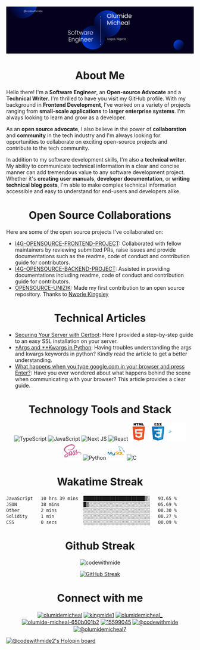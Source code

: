 ![banner](./banner.png)

<h1 align="center">About Me</h1>

Hello there! I'm a **Software Engineer**, an **Open-source Advocate** and a **Technical Writer**. I'm thrilled to have you visit my GitHub profile. With my background in **Frontend Development**, I've worked on a variety of projects ranging from **small-scale applications** to **larger enterprise systems**. I'm always looking to learn and grow as a developer.

As an **open source advocate**, I also believe in the power of **collaboration** and **community** in the tech industry and I'm always looking for opportunities to collaborate on exciting open-source projects and contribute to the tech community.

In addition to my software development skills, I'm also a **technical writer**. My ability to communicate technical information in a clear and concise manner can add tremendous value to any software development project. Whether it's **creating user manuals**, **developer documentation**, or **writing technical blog posts**, I'm able to make complex technical information accessible and easy to understand for end-users and developers alike.

<h1 align="center">Open Source Collaborations</h1>
Here are some of the open source projects I've collaborated on:

- [I4G-OPENSOURCE-FRONTEND-PROJECT](https://github.com/Ingressive-for-Good/I4G-OPENSOURCE-FRONTEND-PROJECT-2022): Collaborated with fellow maintainers by reviewing submitted PRs, raise issues and provide documentations such as the readme, code of conduct and contribution guide for contributors.
- [I4G-OPENSOURCE-BACKEND-PROJECT](https://github.com/Ingressive-for-Good/I4G-OPENSOURCE-FRONTEND-PROJECT-2022): Assisted in providing documentations including readme, code of conduct and contribution guide for contributors.
- [OPENSOURCE-UNIZIK](https://github.com/nworiekingslee/Open-source-Unizik): Made my first contribution to an open source repository. Thanks to [Nworie Kingsley](https://github.com/nworiekingslee)

<h1 align="center">Technical Articles</h1>

- [Securing Your Server with Certbot](https://codewithmide.hashnode.dev/securing-your-server-with-certbot-a-step-by-step-guide-to-easy-ssl-installation): Here I provided a step-by-step guide to an easy SSL installation on your server.
- [*Args and **Kwargs in Python](https://codewithmide.hashnode.dev/args-and-kwargs-in-python): Having troubles understanding the args and kwargs keywords in python? Kindly read the article to get a better understanding.
- [What happens when you type google.com in your browser and press Enter?](https://medium.com/@olumidemicheal7/what-happens-when-you-type-google-com-in-your-browser-and-press-enter-8523aa662dbd): Have you ever wondered about what happens behind the scene when communicating with your browser? This article provides a clear guide.

<h1 align="center">Technology Tools and Stack</h1>

<div align="center">
<img src="https://upload.wikimedia.org/wikipedia/commons/thumb/4/4c/Typescript_logo_2020.svg/1200px-Typescript_logo_2020.svg.png" width="48" height="48" alt="TypeScript" />
<img src="https://upload.wikimedia.org/wikipedia/commons/thumb/9/99/Unofficial_JavaScript_logo_2.svg/1024px-Unofficial_JavaScript_logo_2.svg.png" width="48" height="48" alt="JavaScript" />
<img src="https://raw.githubusercontent.com/samfromaway/samfromaway/master/.github/images/nextjs.png" width="48" height="48" alt="Next JS" />
<img src="https://brandlogos.net/wp-content/uploads/2020/09/react-logo.png" width="48" height="48" alt="React" />
<img src="https://github.com/devicons/devicon/blob/master/icons/html5/html5-original-wordmark.svg" width="48" height="48" alt="HTML5" />
<img src="https://github.com/devicons/devicon/blob/master/icons/css3/css3-original-wordmark.svg" width="48" height="48" alt="css3" />
<img src="https://github.com/devicons/devicon/blob/master/icons/tailwindcss/tailwindcss-original-wordmark.svg" width="48" height="48" alt="tailwind" />
<img src="https://github.com/devicons/devicon/blob/master/icons/sass/sass-original.svg" width="48" height="48" alt="scss" />
<img src="https://upload.wikimedia.org/wikipedia/commons/thumb/c/c3/Python-logo-notext.svg/1200px-Python-logo-notext.svg.png" width="48" height="48" alt="Python" />
<img src="https://github.com/devicons/devicon/blob/master/icons/mysql/mysql-original-wordmark.svg" width="48" height="48" alt="MySQL" />
<img src="https://img.icons8.com/color/452/c-programming.png" width="48" height="48" alt="C" />
</div>

<h1 align="center">Wakatime Streak</h1>

<!--START_SECTION:waka-->

```text
JavaScript   10 hrs 39 mins  ███████████████████████▒░   93.65 %
JSON         38 mins         █▒░░░░░░░░░░░░░░░░░░░░░░░   05.69 %
Other        2 mins          ░░░░░░░░░░░░░░░░░░░░░░░░░   00.30 %
Solidity     1 min           ░░░░░░░░░░░░░░░░░░░░░░░░░   00.27 %
CSS          0 secs          ░░░░░░░░░░░░░░░░░░░░░░░░░   00.09 %
```

<!--END_SECTION:waka-->

<h1 align="center">Github Streak</h1>

<div align="center">

<img src="https://github-readme-stats.vercel.app/api/top-langs?username=codewithmide&show_icons=true&locale=en&layout=compact" alt="codewithmide" width="48%" />

[![GitHub Streak](https://github-readme-streak-stats.herokuapp.com?user=codewithmide&hide_border=true)](https://git.io/streak-stats)

</div>

<h1 align="center">Connect with me</h1>

<p align="center">
<a href="https://codepen.io/olumidemicheal" target="blank"><img align="center" src="https://raw.githubusercontent.com/rahuldkjain/github-profile-readme-generator/master/src/images/icons/Social/codepen.svg" alt="olumidemicheal" height="30" width="40" /></a>
<a href="https://dev.to/kingmide1" target="blank"><img align="center" src="https://raw.githubusercontent.com/rahuldkjain/github-profile-readme-generator/master/src/images/icons/Social/devto.svg" alt="kingmide1" height="30" width="40" /></a>
<a href="https://twitter.com/olumidemicheal_" target="blank"><img align="center" src="https://raw.githubusercontent.com/rahuldkjain/github-profile-readme-generator/master/src/images/icons/Social/twitter.svg" alt="olumidemicheal_" height="30" width="40" /></a>
<a href="https://linkedin.com/in/olumide-micheal-650b001b2" target="blank"><img align="center" src="https://raw.githubusercontent.com/rahuldkjain/github-profile-readme-generator/master/src/images/icons/Social/linked-in-alt.svg" alt="olumide-micheal-650b001b2" height="30" width="40" /></a>
<a href="https://stackoverflow.com/users/15599045" target="blank"><img align="center" src="https://raw.githubusercontent.com/rahuldkjain/github-profile-readme-generator/master/src/images/icons/Social/stack-overflow.svg" alt="15599045" height="30" width="40" /></a>
<a href="https://hashnode.com/@codewithmide" target="blank"><img align="center" src="https://raw.githubusercontent.com/rahuldkjain/github-profile-readme-generator/master/src/images/icons/Social/hashnode.svg" alt="@codewithmide" height="30" width="40" /></a>
<a href="https://medium.com/@olumidemicheal7" target="blank"><img align="center" src="https://raw.githubusercontent.com/rahuldkjain/github-profile-readme-generator/master/src/images/icons/Social/medium.svg" alt="@olumidemicheal7" height="30" width="40" /></a>
</p>

<!-- ![snake gif](https://github.com/accodes21/accodes21/blob/output/github-contribution-grid-snake.svg) -->

[![@codewithmide2's Holopin board](https://holopin.me/codewithmide2)](https://holopin.io/@codewithmide2)
